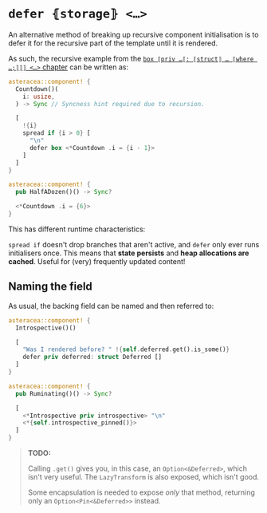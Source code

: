 # `defer ⦃storage⦄ <…>`

An alternative method of breaking up recursive component initialisation is to defer it for the recursive part of the template until it is rendered.

As such, the recursive example from the [`box ⟦priv …⟦: ⟦struct⟧ … ⟦where …;⟧⟧⟧ <…>` chapter](./box.md) can be written as:

```rust asteracea=HalfADozen
asteracea::component! {
  Countdown()(
    i: usize,
  ) -> Sync // Syncness hint required due to recursion.

  [
    !{i}
    spread if {i > 0} [
      "\n"
      defer box <*Countdown .i = {i - 1}>
    ]
  ]
}

asteracea::component! {
  pub HalfADozen()() -> Sync?

  <*Countdown .i = {6}>
}
```

This has different runtime characteristics:

`spread if` doesn't drop branches that aren't active, and `defer` only ever runs initialisers once. This means that **state persists** and **heap allocations are cached**. Useful for (very) frequently updated content!

## Naming the field

As usual, the backing field can be named and then referred to:

```rust asteracea=Ruminating
asteracea::component! {
  Introspective()()

  [
    "Was I rendered before? " !{self.deferred.get().is_some()}
    defer priv deferred: struct Deferred []
  ]
}

asteracea::component! {
  pub Ruminating()() -> Sync?

  [
    <*Introspective priv introspective> "\n"
    <*{self.introspective_pinned()}>
  ]
}
```

> **TODO:**
>
> Calling `.get()` gives you, in this case, an `Option<&Deferred>`, which isn't very useful.
> The `LazyTransform` is also exposed, which isn't good.
>
> Some encapsulation is needed to expose *only* that method, returning only an `Option<Pin<&Deferred>>` instead.
